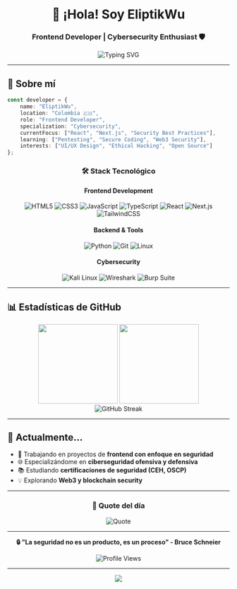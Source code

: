 <div align="center">
  
# 👋 ¡Hola! Soy EliptikWu

### Frontend Developer | Cybersecurity Enthusiast 🛡️

<img src="https://readme-typing-svg.herokuapp.com?font=Fira+Code&weight=600&size=28&pause=1000&color=00F7F4&center=true&vCenter=true&width=600&lines=Frontend+Developer;Next.js+%26+React+Specialist;Cybersecurity+Enthusiast;Always+Learning+%F0%9F%9A%80" alt="Typing SVG" />

</div>

---

## 🎯 Sobre mí

```typescript
const developer = {
    name: "EliptikWu",
    location: "Colombia 🇨🇴",
    role: "Frontend Developer",
    specialization: "Cybersecurity",
    currentFocus: ["React", "Next.js", "Security Best Practices"],
    learning: ["Pentesting", "Secure Coding", "Web3 Security"],
    interests: ["UI/UX Design", "Ethical Hacking", "Open Source"]
};
```

<div align="center">

### 🛠️ Stack Tecnológico

#### Frontend Development
![HTML5](https://img.shields.io/badge/HTML5-E34F26?style=for-the-badge&logo=html5&logoColor=white)
![CSS3](https://img.shields.io/badge/CSS3-1572B6?style=for-the-badge&logo=css3&logoColor=white)
![JavaScript](https://img.shields.io/badge/JavaScript-F7DF1E?style=for-the-badge&logo=javascript&logoColor=black)
![TypeScript](https://img.shields.io/badge/TypeScript-007ACC?style=for-the-badge&logo=typescript&logoColor=white)
![React](https://img.shields.io/badge/React-20232A?style=for-the-badge&logo=react&logoColor=61DAFB)
![Next.js](https://img.shields.io/badge/Next.js-000000?style=for-the-badge&logo=next.js&logoColor=white)
![TailwindCSS](https://img.shields.io/badge/Tailwind_CSS-38B2AC?style=for-the-badge&logo=tailwind-css&logoColor=white)

#### Backend & Tools
 
![Python](https://img.shields.io/badge/Python-3776AB?style=for-the-badge&logo=python&logoColor=white)
![Git](https://img.shields.io/badge/GIT-E44C30?style=for-the-badge&logo=git&logoColor=white)
![Linux](https://img.shields.io/badge/Linux-FCC624?style=for-the-badge&logo=linux&logoColor=black)

#### Cybersecurity
![Kali Linux](https://img.shields.io/badge/Kali_Linux-557C94?style=for-the-badge&logo=kali-linux&logoColor=white)
![Wireshark](https://img.shields.io/badge/Wireshark-1679A7?style=for-the-badge&logo=wireshark&logoColor=white)
![Burp Suite](https://img.shields.io/badge/Burp_Suite-FF6633?style=for-the-badge&logo=burp-suite&logoColor=white)

</div>

---

## 📊 Estadísticas de GitHub

<div align="center">
  <img height="180em" src="https://github-readme-stats.vercel.app/api?username=EliptikWu&show_icons=true&theme=tokyonight&include_all_commits=true&count_private=true"/>
  <img height="180em" src="https://github-readme-stats.vercel.app/api/top-langs/?username=EliptikWu&layout=compact&langs_count=8&theme=tokyonight"/>
</div>

<div align="center">
  <img src="https://github-readme-streak-stats.herokuapp.com/?user=EliptikWu&theme=tokyonight" alt="GitHub Streak" />
</div>

---

## 🌱 Actualmente...

- 🔭 Trabajando en proyectos de **frontend con enfoque en seguridad**
- 🌐 Especializándome en **ciberseguridad ofensiva y defensiva**
- 📚 Estudiando **certificaciones de seguridad (CEH, OSCP)**
- 💡 Explorando **Web3 y blockchain security**

</div>

---

<div align="center">
  
### 💭 Quote del día

![Quote](https://quotes-github-readme.vercel.app/api?type=horizontal&theme=tokyonight)

</div>

---

<div align="center">
  
**🔒 "La seguridad no es un producto, es un proceso" - Bruce Schneier**

![Profile Views](https://komarev.com/ghpvc/?username=EliptikWu&color=blueviolet&style=flat-square&label=Visitantes)

</div>

---

<div align="center">
  <img src="https://capsule-render.vercel.app/api?type=waving&color=gradient&height=100&section=footer"/>
</div>
